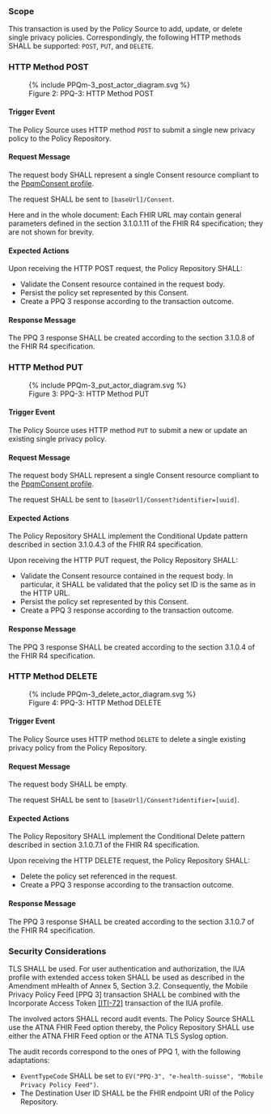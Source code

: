 ### Scope

This transaction is used by the Policy Source to add, update, or delete single privacy policies. Correspondingly, the
following HTTP methods SHALL be supported: `POST`, `PUT`, and `DELETE`.

### HTTP Method POST

<figure>
  {% include PPQm-3_post_actor_diagram.svg %}
  <figcaption>Figure 2: PPQ-3: HTTP Method POST</figcaption>
</figure>

#### Trigger Event

The Policy Source uses HTTP method `POST` to submit a single new privacy policy to the Policy Repository.

#### Request Message

The request body SHALL represent a single Consent resource compliant to the
[PpqmConsent profile](StructureDefinition-PpqmConsent.html).

The request SHALL be sent to `[baseUrl]/Consent`.

Here and in the whole document: Each FHIR URL may contain general parameters defined in the section 3.1.0.1.11 of the
FHIR R4 specification; they are not shown for brevity.

#### Expected Actions

Upon receiving the HTTP POST request, the Policy Repository SHALL:
-	Validate the Consent resource contained in the request body.
-	Persist the policy set represented by this Consent.
-	Create a PPQ 3 response according to the transaction outcome.

#### Response Message

The PPQ 3 response SHALL be created according to the section 3.1.0.8 of the FHIR R4 specification.

### HTTP Method PUT

<figure>
  {% include PPQm-3_put_actor_diagram.svg %}
  <figcaption>Figure 3: PPQ-3: HTTP Method PUT</figcaption>
</figure>

#### Trigger Event

The Policy Source uses HTTP method `PUT` to submit a new or update an existing single privacy policy.

#### Request Message

The request body SHALL represent a single Consent resource compliant to the
[PpqmConsent profile](StructureDefinition-PpqmConsent.html).

The request SHALL be sent to `[baseUrl]/Consent?identifier=[uuid]`.

#### Expected Actions

The Policy Repository SHALL implement the Conditional Update pattern described in section 3.1.0.4.3 of the FHIR R4
specification.

Upon receiving the HTTP PUT request, the Policy Repository SHALL:
- Validate the Consent resource contained in the request body. In particular, it SHALL be validated that the policy set
ID is the same as in the HTTP URL.
- Persist the policy set represented by this Consent.
- Create a PPQ 3 response according to the transaction outcome.

#### Response Message

The PPQ 3 response SHALL be created according to the section 3.1.0.4 of the FHIR R4 specification.

###	HTTP Method DELETE

<figure>
  {% include PPQm-3_delete_actor_diagram.svg %}
  <figcaption>Figure 4: PPQ-3: HTTP Method DELETE</figcaption>
</figure>

#### Trigger Event

The Policy Source uses HTTP method `DELETE` to delete a single existing privacy policy from the Policy Repository.

#### Request Message

The request body SHALL be empty.

The request SHALL be sent to `[baseUrl]/Consent?identifier=[uuid]`.

#### Expected Actions

The Policy Repository SHALL implement the Conditional Delete pattern described in section 3.1.0.7.1 of the FHIR R4
specification. 

Upon receiving the HTTP DELETE request, the Policy Repository SHALL:
-	Delete the policy set referenced in the request.
-	Create a PPQ 3 response according to the transaction outcome.

#### Response Message

The PPQ 3 response SHALL be created according to the section 3.1.0.7 of the FHIR R4 specification.

### Security Considerations

TLS SHALL be used. For user authentication and authorization, the IUA profile with extended access token SHALL be used
as described in the Amendment mHealth of Annex 5, Section 3.2. Consequently, the Mobile Privacy Policy Feed [PPQ 3]
transaction SHALL be combined with the Incorporate Access Token
[[ITI-72]](https://profiles.ihe.net/ITI/IUA/index.html#372-incorporate-access-token-iti-72) transaction of the IUA
profile.

The involved actors SHALL record audit events. The Policy Source SHALL use the ATNA FHIR Feed option thereby, the
Policy Repository SHALL use either the ATNA FHIR Feed option or the ATNA TLS Syslog option.

The audit records correspond to the ones of PPQ 1, with the following adaptations:
-	`EventTypeCode` SHALL be set to `EV("PPQ-3", "e-health-suisse", "Mobile Privacy Policy Feed")`.
-	The Destination User ID SHALL be the FHIR endpoint URI of the Policy Repository.
